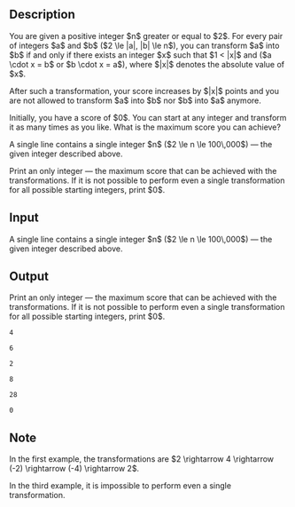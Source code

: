 ## Description

<div><p>You are given a positive integer $n$ greater or equal to $2$. For every pair of integers $a$ and $b$ ($2 \le |a|, |b| \le n$), you can transform $a$ into $b$ if and only if there exists an integer $x$ such that $1 &lt; |x|$ and ($a \cdot x = b$ or $b \cdot x = a$), where $|x|$ denotes the absolute value of $x$.</p><p>After such a transformation, your score increases by $|x|$ points and you are <span class="tex-font-style-bf">not allowed</span> to transform $a$ into $b$ nor $b$ into $a$ anymore.</p><p>Initially, you have a score of $0$. You can start at any integer and transform it as many times as you like. What is the maximum score you can achieve?</p></div><div class="input-specification"><p>A single line contains a single integer $n$ ($2 \le n \le 100\,000$)&nbsp;— the given integer described above.</p></div><div class="output-specification"><p>Print an only integer&nbsp;— the maximum score that can be achieved with the transformations. If it is not possible to perform even a single transformation for all possible starting integers, print $0$.</p></div>

## Input

<p>A single line contains a single integer $n$ ($2 \le n \le 100\,000$)&nbsp;— the given integer described above.</p>

## Output

<p>Print an only integer&nbsp;— the maximum score that can be achieved with the transformations. If it is not possible to perform even a single transformation for all possible starting integers, print $0$.</p>





```input1
4

```




```input2
6

```




```input3
2

```




```output1
8
```




```output2
28
```




```output3
0
```



## Note

<p>In the first example, the transformations are $2 \rightarrow 4 \rightarrow (-2) \rightarrow (-4) \rightarrow 2$.</p><p>In the third example, it is impossible to perform even a single transformation.</p>
